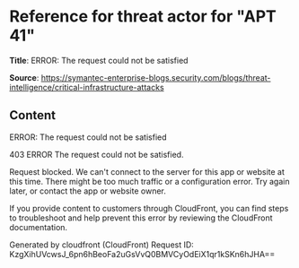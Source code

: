 # Reference for threat actor for "APT 41"

**Title**: ERROR: The request could not be satisfied

**Source**: https://symantec-enterprise-blogs.security.com/blogs/threat-intelligence/critical-infrastructure-attacks

## Content


ERROR: The request could not be satisfied

403 ERROR
The request could not be satisfied.

Request blocked.
We can't connect to the server for this app or website at this time. There might be too much traffic or a configuration error. Try again later, or contact the app or website owner.

If you provide content to customers through CloudFront, you can find steps to troubleshoot and help prevent this error by reviewing the CloudFront documentation.



Generated by cloudfront (CloudFront)
Request ID: KzgXihUVcwsJ_6pn6hBeoFa2uGsVvQ0BMVCyOdEiX1qr1kSKn6hJHA==




